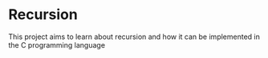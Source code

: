 # Recursion
This project aims to learn about recursion and how it can be implemented in the C programming language
